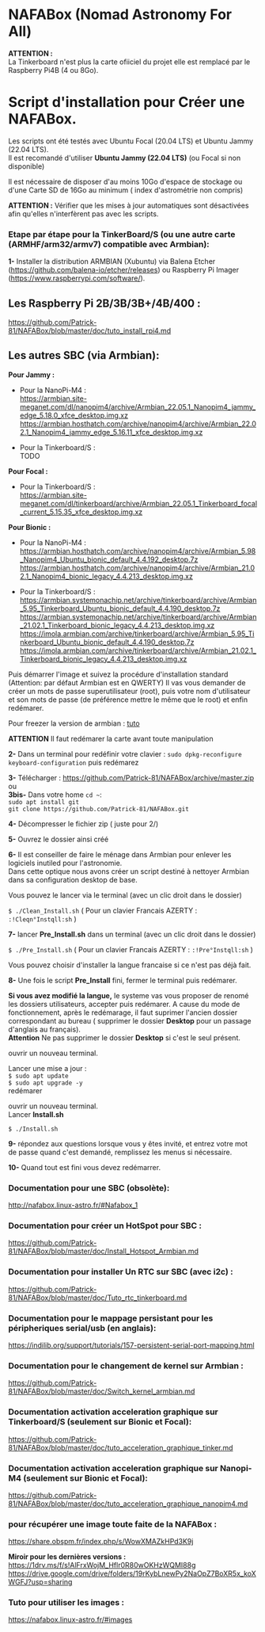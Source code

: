 # NAFABox (Nomad Astronomy For All)

**ATTENTION :**   
La Tinkerboard n'est plus la carte ofiiciel du projet elle est remplacé par le Raspberry Pi4B (4 ou 8Go).   

# Script d'installation pour Créer une NAFABox.

Les scripts ont été testés avec Ubuntu Focal (20.04 LTS) et Ubuntu Jammy (22.04 LTS).  
Il est recomandé d'utiliser **Ubuntu Jammy (22.04 LTS)** (ou Focal si non disponible)

Il est nécessaire de disposer d'au moins 10Go d'espace de stockage ou d'une Carte SD de 16Go au minimum ( index d'astrométrie non compris)  

**ATTENTION :** Vérifier que les mises à jour automatiques sont désactivées afin qu'elles n'interfèrent pas avec les scripts.


### Etape par étape pour la TinkerBoard/S (ou une autre carte (ARMHF/arm32/armv7) compatible avec Armbian):

__1-__ Installer la distribution ARMBIAN (Xubuntu) via Balena Etcher (https://github.com/balena-io/etcher/releases) ou Raspberry Pi Imager (https://www.raspberrypi.com/software/).    

## Les Raspberry Pi 2B/3B/3B+/4B/400 :
https://github.com/Patrick-81/NAFABox/blob/master/doc/tuto_install_rpi4.md

## Les autres SBC (via Armbian):
__Pour Jammy :__   
- Pour la NanoPi-M4 :    
https://armbian.site-meganet.com/dl/nanopim4/archive/Armbian_22.05.1_Nanopim4_jammy_edge_5.18.0_xfce_desktop.img.xz    
https://armbian.hosthatch.com/archive/nanopim4/archive/Armbian_22.02.1_Nanopim4_jammy_edge_5.16.11_xfce_desktop.img.xz    

- Pour la Tinkerboard/S :    
TODO    

__Pour Focal :__    
- Pour la Tinkerboard/S :  
https://armbian.site-meganet.com/dl/tinkerboard/archive/Armbian_22.05.1_Tinkerboard_focal_current_5.15.35_xfce_desktop.img.xz    


__Pour Bionic :__    
- Pour la NanoPi-M4 :    
https://armbian.hosthatch.com/archive/nanopim4/archive/Armbian_5.98_Nanopim4_Ubuntu_bionic_default_4.4.192_desktop.7z    
https://armbian.hosthatch.com/archive/nanopim4/archive/Armbian_21.02.1_Nanopim4_bionic_legacy_4.4.213_desktop.img.xz    

- Pour la Tinkerboard/S :  
https://armbian.systemonachip.net/archive/tinkerboard/archive/Armbian_5.95_Tinkerboard_Ubuntu_bionic_default_4.4.190_desktop.7z    
https://armbian.systemonachip.net/archive/tinkerboard/archive/Armbian_21.02.1_Tinkerboard_bionic_legacy_4.4.213_desktop.img.xz    
https://imola.armbian.com/archive/tinkerboard/archive/Armbian_5.95_Tinkerboard_Ubuntu_bionic_default_4.4.190_desktop.7z    
https://imola.armbian.com/archive/tinkerboard/archive/Armbian_21.02.1_Tinkerboard_bionic_legacy_4.4.213_desktop.img.xz    


Puis démarrer l'image et suivez la procédure d'installation standard (Attention: par défaut Armbian est en QWERTY)
Il vas vous demander de créer un mots de passe superutilisateur (root), puis votre nom d'utilisateur et son mots de passe (de préférence mettre le même que le root) et enfin redémarer.

Pour freezer la version de armbian : [tuto](https://github.com/Patrick-81/NAFABox/blob/master/doc/Switch_kernel_armbain.md#optionnel-mais-conseill%C3%A9-surtout-en-version-next-et-nightly)

**ATTENTION** Il faut redémarer la carte avant toute manipulation     

__2-__ Dans un terminal pour redéfinir votre clavier : `sudo dpkg-reconfigure keyboard-configuration` puis redémarez   

__3-__ Télécharger :  https://github.com/Patrick-81/NAFABox/archive/master.zip  
ou  
__3bis-__ Dans votre home `cd ~`:   
`sudo apt install git`   
`git clone https://github.com/Patrick-81/NAFABox.git`

__4-__ Décompresser le fichier zip ( juste pour 2/)

__5-__ Ouvrez le dossier ainsi créé

__6-__ Il est conseiller de faire le ménage dans Armbian pour enlever les logiciels inutiled pour l'astronomie.   
Dans cette optique nous avons créer un script destiné à nettoyer Armbian dans sa configuration desktop de base.

Vous pouvez le lancer via le terminal (avec un clic droit dans le dossier)

`$ ./Clean_Install.sh` 
( Pour un clavier Francais AZERTY : `:!Cleqn°Instqll:sh` ) 

__7-__ lancer **Pre_Install.sh** dans un terminal (avec un clic droit dans le dossier)

`$ ./Pre_Install.sh` 
( Pour un clavier Francais AZERTY : `:!Pre°Instqll:sh` ) 

Vous pouvez choisir d'installer la langue francaise si ce n'est pas déjà fait.

__8-__ Une fois le script __Pre_Install__ fini, fermer le terminal puis redémarer.

__Si vous avez modifié la langue,__ le systeme vas vous proposer de renomé les dossiers utilisateurs, accepter puis redémarer. A cause du mode de fonctionnement, après le redémarage, il faut suprimer l'ancien dossier correspondant au bureau ( supprimer le dossier __Desktop__ pour un passage d'anglais au français).    
__Attention__ Ne pas supprimer le dossier __Desktop__ si c'est le seul présent.

ouvrir un nouveau terminal.

Lancer une mise a jour :    
`$ sudo apt update`      
`$ sudo apt upgrade -y`    
redémarer

ouvrir un nouveau terminal.    
Lancer __Install.sh__

`$ ./Install.sh` 

__9-__ répondez aux questions lorsque vous y êtes invité, et entrez votre mot de passe quand c'est demandé, remplissez les menus si nécessaire.

__10-__ Quand tout est fini vous devez redémarrer.


### Documentation pour une SBC (obsolète):   
http://nafabox.linux-astro.fr/#Nafabox_1

### Documentation pour créer un HotSpot pour SBC :  
https://github.com/Patrick-81/NAFABox/blob/master/doc/Install_Hotspot_Armbian.md   

### Documentation pour installer Un RTC sur SBC (avec i2c) :   
https://github.com/Patrick-81/NAFABox/blob/master/doc/Tuto_rtc_tinkerboard.md

### Documentation pour le mappage persistant pour les péripheriques serial/usb (en anglais):   
https://indilib.org/support/tutorials/157-persistent-serial-port-mapping.html

### Documentation pour le changement de kernel sur Armbian :
https://github.com/Patrick-81/NAFABox/blob/master/doc/Switch_kernel_armbian.md

### Documentation activation acceleration graphique sur Tinkerboard/S (seulement sur Bionic et Focal):
https://github.com/Patrick-81/NAFABox/blob/master/doc/tuto_acceleration_graphique_tinker.md

### Documentation activation acceleration graphique sur Nanopi-M4 (seulement sur Bionic et Focal):
https://github.com/Patrick-81/NAFABox/blob/master/doc/tuto_acceleration_graphique_nanopim4.md

### pour récupérer une image toute faite de la NAFABox :   
https://share.obspm.fr/index.php/s/WowXMAZkHPd3K9j

**Miroir pour les dernières versions :**  
https://1drv.ms/f/s!AlFrxWojM_Hflr0R80wOKHzWQMI88g    
https://drive.google.com/drive/folders/19rKybLnewPy2NaOpZ7BoXR5x_koXWGFJ?usp=sharing  

### Tuto pour utiliser les images :   
https://nafabox.linux-astro.fr/#images
